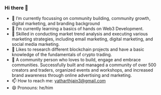 ### Hi there 👋

- 🔭 I’m currently focussing on  community building, community growth, digital marketing, and branding background
- 🌱 I’m currently learning a basics of hands on Web3 Development.
- 👯 Skilled in conducting market trend analysis and executing various marketing strategies, including email marketing, digital marketing, and social media marketing.
- 🤔 Likes to research different blockchain projects and have a basic knowledge of the fundamentals of
crypto trading.
- 💬  A community person who loves to build, engage and embrace communities. Successfully built and managed a community of over 500 creators and traders, organized events and workshops, and increased brand awareness through online advertising and marketing. 
- 📫 How to reach me: yatharthjain3@gmail.com
- 😄 Pronouns: he/him 

